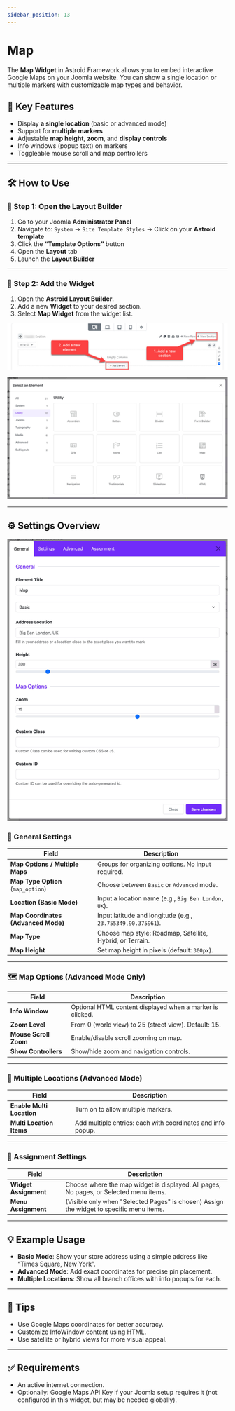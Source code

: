 ```yaml
---
sidebar_position: 13
---
```


# Map

The **Map Widget** in Astroid Framework allows you to embed interactive Google Maps on your Joomla website. You can show a single location or multiple markers with customizable map types and behavior.

## 📌 Key Features

- Display **a single location** (basic or advanced mode)
- Support for **multiple markers**
- Adjustable **map height**, **zoom**, and **display controls**
- Info windows (popup text) on markers
- Toggleable mouse scroll and map controllers

---

## 🛠 How to Use

### 📍 Step 1: Open the Layout Builder

1. Go to your Joomla **Administrator Panel**
2. Navigate to: `System` → `Site Template Styles` → Click on your **Astroid template**
3. Click the **“Template Options”** button
4. Open the **Layout** tab
5. Launch the **Layout Builder**

---

### 🧱 Step 2: Add the Widget
1. Open the **Astroid Layout Builder**.
2. Add a new **Widget** to your desired section.
3. Select **Map Widget** from the widget list.

![add-element.jpeg](../../static/img/widgets/add-element.jpeg)

![select-ultilities.jpg](../../static/img/widgets/select-ultilities.jpg)

---

## ⚙️ Settings Overview

![map-widget.jpg](../../static/img/widgets/map-widget.jpg)

### 🧩 General Settings

| Field | Description |
|-------|-------------|
| **Map Options / Multiple Maps** | Groups for organizing options. No input required. |
| **Map Type Option** (`map_option`) | Choose between `Basic` or `Advanced` mode. |
| **Location (Basic Mode)** | Input a location name (e.g., `Big Ben London, UK`). |
| **Map Coordinates (Advanced Mode)** | Input latitude and longitude (e.g., `23.755349,90.375961`). |
| **Map Type** | Choose map style: Roadmap, Satellite, Hybrid, or Terrain. |
| **Map Height** | Set map height in pixels (default: `300px`). |

---

### 🗺 Map Options (Advanced Mode Only)

| Field | Description |
|-------|-------------|
| **Info Window** | Optional HTML content displayed when a marker is clicked. |
| **Zoom Level** | From 0 (world view) to 25 (street view). Default: 15. |
| **Mouse Scroll Zoom** | Enable/disable scroll zooming on map. |
| **Show Controllers** | Show/hide zoom and navigation controls. |

---

### 📍 Multiple Locations (Advanced Mode)

| Field | Description |
|-------|-------------|
| **Enable Multi Location** | Turn on to allow multiple markers. |
| **Multi Location Items** | Add multiple entries: each with coordinates and info popup. |

---

### 📄 Assignment Settings

| Field | Description |
|-------|-------------|
| **Widget Assignment** | Choose where the map widget is displayed: All pages, No pages, or Selected menu items. |
| **Menu Assignment** | (Visible only when "Selected Pages" is chosen) Assign the widget to specific menu items. |

---

## 💡 Example Usage

- **Basic Mode**: Show your store address using a simple address like “Times Square, New York”.
- **Advanced Mode**: Add exact coordinates for precise pin placement.
- **Multiple Locations**: Show all branch offices with info popups for each.

---

## 🧭 Tips

- Use Google Maps coordinates for better accuracy.
- Customize InfoWindow content using HTML.
- Use satellite or hybrid views for more visual appeal.

---

## ✅ Requirements

- An active internet connection.
- Optionally: Google Maps API Key if your Joomla setup requires it (not configured in this widget, but may be needed globally).